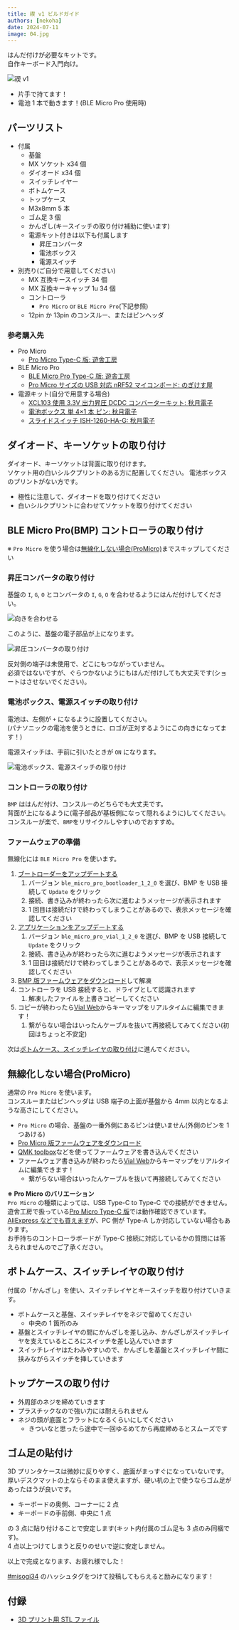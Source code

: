 ```yaml
---
title: 禊 v1 ビルドガイド
authors: [nekoha]
date: 2024-07-11
image: 04.jpg
---
```


はんだ付けが必要なキットです。  
自作キーボード入門向け。

![禊 v1](05.jpg)

- 片手で持てます！
- 電池 1 本で動きます！(BLE Micro Pro 使用時)

## パーツリスト

- 付属
  - 基盤
  - MX ソケット x34 個
  - ダイオード x34 個
  - スイッチレイヤー
  - ボトムケース
  - トップケース
  - M3x8mm 5 本
  - ゴム足 3 個
  - かんざし(キースイッチの取り付け補助に使います)
  - 電源キット付きは以下も付属します
    - 昇圧コンバータ
    - 電池ボックス
    - 電源スイッチ
- 別売り(ご自分で用意してください)
  - MX 互換キースイッチ 34 個
  - MX 互換キーキャップ 1u 34 個
  - コントローラ
    - `Pro Micro` or `BLE Micro Pro`(下記参照)
  - 12pin か 13pin のコンスルー、またはピンヘッダ

### 参考購入先

- Pro Micro
  - [Pro Micro Type-C 版: 遊舎工房](https://shop.yushakobo.jp/products/3905)
- BLE Micro Pro
  - [BLE Micro Pro Type-C 版: 遊舎工房](https://shop.yushakobo.jp/products/ble-micro-pro?variant=37665571340449)
  - [Pro Micro サイズの USB 対応 nRF52 マイコンボード: のぎけす屋](https://booth.pm/ja/items/1177319)
- 電源キット(自分で用意する場合)
  - [XCL103 使用 3.3V 出力昇圧 DCDC コンバーターキット: 秋月電子](https://akizukidenshi.com/catalog/g/g116116/)
  - [電池ボックス 単 4×1 本 ピン: 秋月電子](https://akizukidenshi.com/catalog/g/g102670/)
  - [スライドスイッチ ISH-1260-HA-G: 秋月電子](https://akizukidenshi.com/catalog/g/g115370/)

## ダイオード、キーソケットの取り付け

ダイオード、キーソケットは背面に取り付けます。  
ソケット用の白いシルクプリントのある方に配置してください。
電池ボックスのプリントがない方です。

- 極性に注意して、ダイオードを取り付けてください
- 白いシルクプリントに合わせてソケットを取り付けてください

## BLE Micro Pro(BMP) コントローラの取り付け

※ `Pro Micro` を使う場合は[無線化しない場合(ProMicro)](#無線化しない場合promicro)までスキップしてください

### 昇圧コンバータの取り付け

基盤の `I`, `G`, `O` とコンバータの `I`, `G`, `O` を合わせるようにはんだ付けしてください。

![向きを合わせる](./01.jpg)

このように、基盤の電子部品が上になります。

![昇圧コンバータの取り付け](./02.jpg)

反対側の端子は未使用で、どこにもつながっていません。  
必須ではないですが、ぐらつかないようにもはんだ付けしても大丈夫です(ショートはさせないでください)。

### 電池ボックス、電源スイッチの取り付け

電池は、左側が `+` になるように設置してください。  
(パナソニックの電池を使うときに、ロゴが正対するようにこの向きになってます！)

電源スイッチは、手前に引いたときが `ON` になります。

![電池ボックス、電源スイッチの取り付け](./03.jpg)

### コントローラの取り付け

`BMP` ははんだ付け、コンスルーのどちらでも大丈夫です。  
背面が上になるように(電子部品が基板側になって隠れるように)してください。  
コンスルーが楽で、`BMP`をリサイクルしやすいのでおすすめ。

### ファームウェアの準備

無線化には `BLE Micro Pro` を使います。

1. [ブートローダーをアップデートする](https://sekigon-gonnoc.github.io/BLE-Micro-Pro-WebConfigurator/#/update/bootloader)
   1. バージョン `ble_micro_pro_bootloader_1_2_0` を選び、BMP を USB 接続して `Update` をクリック
   2. 接続、書き込みが終わったら次に進むようメッセージが表示されます
   3. 1 回目は接続だけで終わってしまうことがあるので、表示メッセージを確認してください
2. [アプリケーションをアップデートする](https://sekigon-gonnoc.github.io/BLE-Micro-Pro-WebConfigurator/#/update/application)
   1. バージョン `ble_micro_pro_vial_1_2_0` を選び、BMP を USB 接続して `Update` をクリック
   2. 接続、書き込みが終わったら次に進むようメッセージが表示されます
   3. 1 回目は接続だけで終わってしまうことがあるので、表示メッセージを確認してください
3. [BMP 版ファームウェアをダウンロード](/firmwares/禊v1/bmp-misogi-v1.zip)して解凍
4. コントローラを USB 接続すると、ドライブとして認識されます
   1. 解凍したファイルを上書きコピーしてください
5. コピーが終わったら[Vial Web](https://vial.rocks/)からキーマップをリアルタイムに編集できます！
   1. 繋がらない場合はいったんケーブルを抜いて再接続してみてください(初回はちょっと不安定)

次は[ボトムケース、スイッチレイヤの取り付け](#ボトムケーススイッチレイヤの取り付け)に進んでください。

## 無線化しない場合(ProMicro)

通常の `Pro Micro` を使います。  
コンスルーまたはピンヘッダは USB 端子の上面が基盤から 4mm 以内となるような高さにしてください。

- `Pro Micro` の場合、基盤の一番外側にあるピンは使いません(外側のピンを 1 つあける)
- [Pro Micro 版ファームウェアをダウンロード](/firmwares/禊v1/promicro-misogi-v1.zip)
- [QMK toolbox](https://github.com/qmk/qmk_toolbox/releases)などを使ってファームウェアを書き込んでください
- ファームウェア書き込みが終わったら[Vial Web](https://vial.rocks/)からキーマップをリアルタイムに編集できます！
  - 繋がらない場合はいったんケーブルを抜いて再接続してみてください

**※ Pro Micro のバリエーション**  
`Pro Micro` の種類によっては、USB Type-C to Type-C での接続ができません。  
遊舎工房で扱っている[Pro Micro Type-C 版](https://shop.yushakobo.jp/products/3905)では動作確認できています。  
[AliExpress などでも買えます](https://www.aliexpress.com/item/1005004900131198.html)が、PC 側が Type-A しか対応していない場合もあります。  
お手持ちのコントローラボードが Type-C 接続に対応しているかの質問には答えられませんのでご了承ください。

## ボトムケース、スイッチレイヤの取り付け

付属の「かんざし」を使い、スイッチレイヤとキースイッチを取り付けていきます。

- ボトムケースと基盤、スイッチレイヤをネジで留めてください
  - 中央の 1 箇所のみ
- 基盤とスイッチレイヤの間にかんざしを差し込み、かんざしがスイッチレイヤを支えているところにスイッチを差し込んでいきます
- スイッチレイヤはたわみやすいので、かんざしを基盤とスイッチレイヤ間に挟みながらスイッチを挿していきます

## トップケースの取り付け

- 外周部のネジを締めていきます
- プラスチックなので強い力には耐えられません
- ネジの頭が底面とフラットになるくらいにしてください
  - きついなと思ったら途中で一回ゆるめてから再度締めるとスムーズです

## ゴム足の貼付け

3D プリンタケースは微妙に反りやすく、底面がまっすぐになっていないです。  
厚いデスクマットの上ならそのまま使えますが、硬い机の上で使うならゴム足があったほうが良いです。

- キーボードの奥側、コーナーに 2 点
- キーボードの手前側、中央に 1 点

の 3 点に貼り付けることで安定します(キット内付属のゴム足も 3 点のみ同梱です)。  
4 点以上つけてしまうと反りのせいで逆に安定しません。

以上で完成となります、お疲れ様でした！

[#misogi34](https://x.com/search?q=%23misogi34) のハッシュタグをつけて投稿してもらえると励みになります！

## 付録

- [3D プリント用 STL ファイル](/firmwares/禊v1/stl-misogi-v1.zip)
